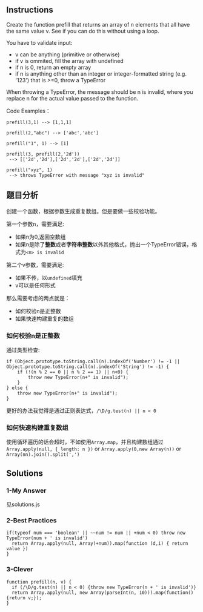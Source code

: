 ## Instructions
Create the function prefill that returns an array of n elements that all have the same value v. See if you can do this without using a loop.

You have to validate input:

- v can be anything (primitive or otherwise)
- if v is ommited, fill the array with undefined
- if n is 0, return an empty array
- if n is anything other than an integer or integer-formatted string (e.g. '123') that is >=0, throw a TypeError

When throwing a TypeError, the message should be n is invalid, where you replace n for the actual value passed to the function.

Code Examples：

```
prefill(3,1) --> [1,1,1]

prefill(2,"abc") --> ['abc','abc']

prefill("1", 1) --> [1]

prefill(3, prefill(2,'2d'))
 --> [['2d','2d'],['2d','2d'],['2d','2d']]

prefill("xyz", 1)
 --> throws TypeError with message "xyz is invalid"
```

## 题目分析
创建一个函数，根据参数生成重复数组。但是要做一些校验功能。

第一个参数n，需要满足:
- 如果n为0,返回空数组
- 如果n是除了**整数**或者**字符串整数**以外其他格式，抛出一个TypeError错误，格式为`<n> is invalid`

第二个v参数，需要满足:
- 如果不传，以`undefined`填充
- v可以是任何形式

那么需要考虑的两点就是：
- 如何校验n是正整数
- 如果快速构建重复的数组

### 如何校验n是正整数
通过类型检查:
```
if (Object.prototype.toString.call(n).indexOf('Number') != -1 || Object.prototype.toString.call(n).indexOf('String') != -1) {
    if (!(n % 2 == 0 || n % 2 == 1) || n<0) {
        throw new TypeError(n+" is invalid");
    }
} else {
    throw new TypeError(n+" is invalid");
}
```

更好的办法我觉得是通过正则表达式，`/\D/g.test(n) || n < 0`

### 如何快速构建重复数组
使用循环遍历的话会超时，不如使用`Array.map`，并且构建数组通过`Array.apply(null, { length: n })` or `Array.apply(0,new Array(n))` or `Array(nn).join().split(',')`


## Solutions
### 1-My Answer
见solutions.js

### 2-Best Practices
```
if(typeof num === 'boolean' || ~~num != num || +num < 0) throw new TypeError(num + ' is invalid')
  return Array.apply(null, Array(+num)).map(function (d,i) { return value })
}
```

### 3-Clever
```
function prefill(n, v) {
  if (/\D/g.test(n) || n < 0) {throw new TypeError(n + ' is invalid')}
  return Array.apply(null, new Array(parseInt(n, 10))).map(function() {return v;});
}
```